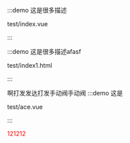 :::demo 这是很多描述

test/index.vue

:::
<style>

  .red{
    color:red
  }

  .se {
    color: red;
  }
</style>
:::demo 这是很多描述afasf

test/index1.html

:::


啊打发发达打发手动阀手动阀
:::demo 这是

test/ace.vue

:::

<!-- <VpDemo link="/test/index.vue" description="这是前言" language="vue" /> -->

<p class="red">121212</p>

<style>

  .red{
    color:red
  }

  .se {
    color: red;
  }
</style>